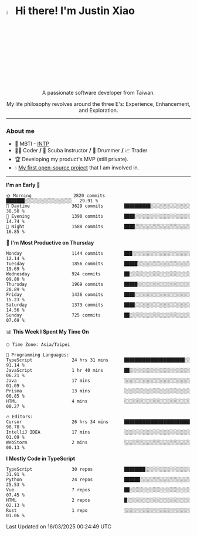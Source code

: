 # <img src="https://media.giphy.com/media/hvRJCLFzcasrR4ia7z/giphy.gif" width="5%">Hi there! I'm Justin Xiao
<p align="center">A passionate software developer from Taiwan.  </p>
<p align="center">My life philosophy revolves around the three E's: Experience, Enhancement, and Exploration.</p>

---
### About me
- 👀 MBTI - [INTP](https://www.16personalities.com/intp-personality)
- 👨‍💻 Coder **/** 🤿 Scuba Instructor **/** 🥁 Drummer **/** 📈 Trader
- 🏆 Developing my product's MVP (still private).
- 💧 [My first open-source project](https://github.com/Game-as-a-Service/Game-Lobby-Web) that I am involved in.

---
<!--START_SECTION:waka-->
**I'm an Early 🐤** 

```text
🌞 Morning                2820 commits        ███████░░░░░░░░░░░░░░░░░░   29.91 % 
🌆 Daytime                3629 commits        ██████████░░░░░░░░░░░░░░░   38.50 % 
🌃 Evening                1390 commits        ████░░░░░░░░░░░░░░░░░░░░░   14.74 % 
🌙 Night                  1588 commits        ████░░░░░░░░░░░░░░░░░░░░░   16.85 % 
```
📅 **I'm Most Productive on Thursday** 

```text
Monday                   1144 commits        ███░░░░░░░░░░░░░░░░░░░░░░   12.14 % 
Tuesday                  1856 commits        █████░░░░░░░░░░░░░░░░░░░░   19.69 % 
Wednesday                924 commits         ██░░░░░░░░░░░░░░░░░░░░░░░   09.80 % 
Thursday                 1969 commits        █████░░░░░░░░░░░░░░░░░░░░   20.89 % 
Friday                   1436 commits        ████░░░░░░░░░░░░░░░░░░░░░   15.23 % 
Saturday                 1373 commits        ████░░░░░░░░░░░░░░░░░░░░░   14.56 % 
Sunday                   725 commits         ██░░░░░░░░░░░░░░░░░░░░░░░   07.69 % 
```


📊 **This Week I Spent My Time On** 

```text
🕑︎ Time Zone: Asia/Taipei

💬 Programming Languages: 
TypeScript               24 hrs 31 mins      ███████████████████████░░   91.14 % 
JavaScript               1 hr 40 mins        ██░░░░░░░░░░░░░░░░░░░░░░░   06.21 % 
Java                     17 mins             ░░░░░░░░░░░░░░░░░░░░░░░░░   01.09 % 
Prisma                   13 mins             ░░░░░░░░░░░░░░░░░░░░░░░░░   00.85 % 
HTML                     4 mins              ░░░░░░░░░░░░░░░░░░░░░░░░░   00.27 % 

🔥 Editors: 
Cursor                   26 hrs 34 mins      █████████████████████████   98.78 % 
IntelliJ IDEA            17 mins             ░░░░░░░░░░░░░░░░░░░░░░░░░   01.09 % 
WebStorm                 2 mins              ░░░░░░░░░░░░░░░░░░░░░░░░░   00.13 % 
```

**I Mostly Code in TypeScript** 

```text
TypeScript               30 repos            ████████░░░░░░░░░░░░░░░░░   31.91 % 
Python                   24 repos            ██████░░░░░░░░░░░░░░░░░░░   25.53 % 
Vue                      7 repos             ██░░░░░░░░░░░░░░░░░░░░░░░   07.45 % 
HTML                     2 repos             █░░░░░░░░░░░░░░░░░░░░░░░░   02.13 % 
Rust                     1 repo              ░░░░░░░░░░░░░░░░░░░░░░░░░   01.06 % 
```




 Last Updated on 16/03/2025 00:24:49 UTC
<!--END_SECTION:waka-->
